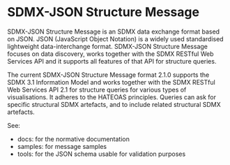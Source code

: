 # SDMX-JSON Structure Message

SDMX-JSON Structure Message is an SDMX data exchange format based on JSON. JSON (JavaScript Object Notation) is a widely used standardised lightweight data-interchange format.
SDMX-JSON Structure Message focuses on data discovery, works together with the SDMX RESTful Web Services API and it supports all features of that API for structure queries.

The current SDMX-JSON Structure Message format 2.1.0 supports the SDMX 3.1 Information Model and works together with the SDMX RESTful Web Services API 2.1 for structure queries for various types of visualisations. It adheres to the HATEOAS principles. Queries can ask for specific structural SDMX artefacts, and to include related structural SDMX artefacts.

See:
- docs: for the normative documentation
- samples: for message samples
- tools: for the JSON schema usable for validation purposes
